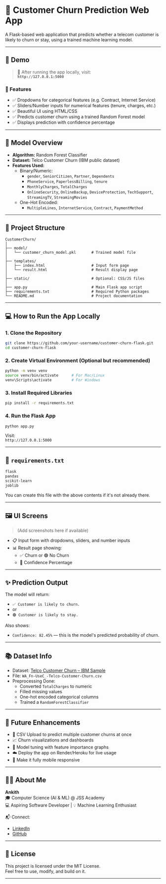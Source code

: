 # 🔮 Customer Churn Prediction Web App

A Flask-based web application that predicts whether a telecom customer is likely to churn or stay, using a trained machine learning model.

---

## 🚀 Demo

> 📍 After running the app locally, visit:  
**`http://127.0.0.1:5000`**

### 🎥 Features
- ✅ Dropdowns for categorical features (e.g. Contract, Internet Service)
- ✅ Sliders/Number inputs for numerical features (tenure, charges, etc.)
- ✅ Beautiful UI using HTML/CSS
- ✅ Predicts customer churn using a trained Random Forest model
- ✅ Displays prediction with confidence percentage

---

## 🧠 Model Overview

- **Algorithm:** Random Forest Classifier
- **Dataset:** Telco Customer Churn (IBM public dataset)
- **Features Used:**
  - Binary/Numeric:
    - `gender`, `SeniorCitizen`, `Partner`, `Dependents`
    - `PhoneService`, `PaperlessBilling`, `tenure`
    - `MonthlyCharges`, `TotalCharges`
    - `OnlineSecurity`, `OnlineBackup`, `DeviceProtection`, `TechSupport`, `StreamingTV`, `StreamingMovies`
  - One-Hot Encoded:
    - `MultipleLines`, `InternetService`, `Contract`, `PaymentMethod`

---

## 📁 Project Structure

```
CustomerChurn/
│
├── model/
│   └── customer_churn_model.pkl       # Trained model file
│
├── templates/
│   ├── index.html                     # Input form page
│   └── result.html                    # Result display page
│
├── static/                            # Optional: CSS/JS files
│
├── app.py                             # Main Flask app script
├── requirements.txt                   # Required Python packages
└── README.md                          # Project documentation
```

---

## 💻 How to Run the App Locally

### 1. Clone the Repository

```bash
git clone https://github.com/your-username/customer-churn-flask.git
cd customer-churn-flask
```

### 2. Create Virtual Environment (Optional but recommended)

```bash
python -m venv venv
source venv/bin/activate      # For Mac/Linux
venv\Scripts\activate         # For Windows
```

### 3. Install Required Libraries

```bash
pip install -r requirements.txt
```

### 4. Run the Flask App

```bash
python app.py
```

Visit:  
`http://127.0.0.1:5000`

---

## 📄 `requirements.txt`

```txt
flask
pandas
scikit-learn
joblib
```

You can create this file with the above contents if it's not already there.

---

## 🖼 UI Screens

> (Add screenshots here if available)

- 📋 Input form with dropdowns, sliders, and number inputs
- 📊 Result page showing:
  - ✅ Churn or 🟢 No Churn
  - 💯 Confidence Percentage

---

## ✨ Prediction Output

The model will return:
- `✅ Customer is likely to churn.`  
- or  
- `🟢 Customer is likely to stay.`  

Also shows:  
- `Confidence: 82.45%` — this is the model's predicted probability of churn.

---

## 📚 Dataset Info

- Dataset: [Telco Customer Churn – IBM Sample](https://www.kaggle.com/datasets/blastchar/telco-customer-churn)
- File: `WA_Fn-UseC_-Telco-Customer-Churn.csv`
- Preprocessing Done:
  - Converted `TotalCharges` to numeric
  - Filled missing values
  - One-hot encoded categorical columns
  - Trained a `RandomForestClassifier`

---

## 📌 Future Enhancements

- 🔁 CSV Upload to predict multiple customer churns at once
- 📈 Churn visualizations and dashboards
- 🧠 Model tuning with feature importance graphs
- ☁️ Deploy the app on Render/Heroku for live usage
- 📱 Make it fully mobile responsive

---

## 🙋‍♂️ About Me

**Ankith**  
🎓 Computer Science (AI & ML) @ JSS Academy  
💻 Aspiring Software Developer | 💡 Machine Learning Enthusiast

📬 Connect:  
- [LinkedIn](#)  
- [GitHub](#)

---

## 📄 License

This project is licensed under the MIT License.  
Feel free to use, modify, and build on it.

---
